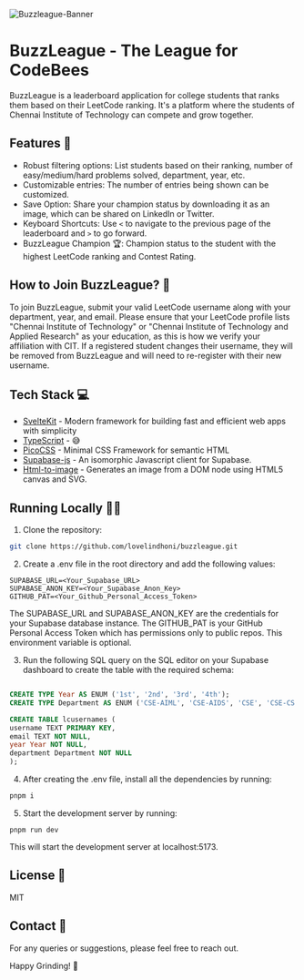 ![Buzzleague-Banner](https://ik.imagekit.io/lovelin/BuzzLeague/Readme-banner?updatedAt=1705848968596)

# BuzzLeague - The League for CodeBees

BuzzLeague is a leaderboard application for college students that ranks them based on their LeetCode ranking. It's a platform where the students of Chennai Institute of Technology can compete and grow together.

## Features 🚀

- Robust filtering options: List students based on their ranking, number of easy/medium/hard problems solved, department, year, etc.
- Customizable entries: The number of entries being shown can be customized.
- Save Option: Share your champion status by downloading it as an image, which can be shared on LinkedIn or Twitter.
- Keyboard Shortcuts: Use `<` to navigate to the previous page of the leaderboard and `>` to go forward.
- BuzzLeague Champion 🏆: Champion status to the student with the highest LeetCode ranking and Contest Rating.

## How to Join BuzzLeague? 📝

To join BuzzLeague, submit your valid LeetCode username along with your department, year, and email. Please ensure that your LeetCode profile lists "Chennai Institute of Technology" or "Chennai Institute of Technology and Applied Research" as your education, as this is how we verify your affiliation with CIT. If a registered student changes their username, they will be removed from BuzzLeague and will need to re-register with their new username.

## Tech Stack 💻

- [SvelteKit](https://kit.svelte.dev) - Modern framework for building fast and efficient web apps with simplicity
- [TypeScript](https://www.typescriptlang.org/) - 😅
- [PicoCSS](https://picocss.com/) - Minimal CSS Framework for semantic HTML
- [Supabase-js](https://github.com/supabase/supabase-js) - An isomorphic Javascript client for Supabase.
- [Html-to-image](https://github.com/bubkoo/html-to-image) - Generates an image from a DOM node using HTML5 canvas and SVG.

## Running Locally 🏃‍♂️

1. Clone the repository:

```bash
git clone https://github.com/lovelindhoni/buzzleague.git
```

2. Create a .env file in the root directory and add the following values:

```plaintext
SUPABASE_URL=<Your_Supabase_URL>
SUPABASE_ANON_KEY=<Your_Supabase_Anon_Key>
GITHUB_PAT=<Your_Github_Personal_Access_Token>
```

The SUPABASE_URL and SUPABASE_ANON_KEY are the credentials for your Supabase database instance. The GITHUB_PAT is your GitHub Personal Access Token which has permissions only to public repos. This environment variable is optional.

3. Run the following SQL query on the SQL editor on your Supabase dashboard to create the table with the required schema:

```sql

CREATE TYPE Year AS ENUM ('1st', '2nd', '3rd', '4th');
CREATE TYPE Department AS ENUM ('CSE-AIML', 'CSE-AIDS', 'CSE', 'CSE-CS', 'CSBS', 'ECE', 'EEE', 'BME', 'MCT', 'MECH', 'SH', 'CIVIL', 'IT', 'ACT', 'VLSI');

CREATE TABLE lcusernames (
username TEXT PRIMARY KEY,
email TEXT NOT NULL,
year Year NOT NULL,
department Department NOT NULL
);
```

4. After creating the .env file, install all the dependencies by running:

```bash
pnpm i
```

5. Start the development server by running:

```
pnpm run dev
```

This will start the development server at localhost:5173.

## License 📄

MIT

## Contact 📧

For any queries or suggestions, please feel free to reach out.

Happy Grinding! 🎉
